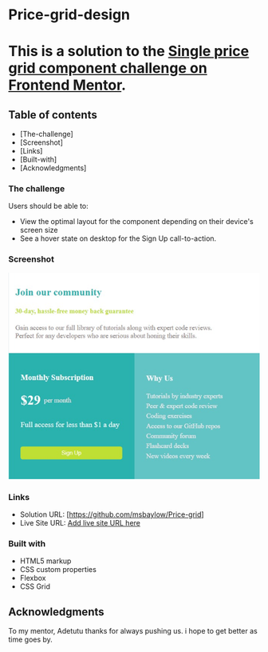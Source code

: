 # Price-grid-design
   # This is a solution to the [Single price grid component challenge on Frontend Mentor](https://www.frontendmentor.io/challenges/single-price-grid-component-5ce41129d0ff452fec5abbbc).

## Table of contents
  - [The-challenge]
  - [Screenshot]
  - [Links]
  - [Built-with]
  - [Acknowledgments]

  ### The challenge
  Users should be able to:
- View the optimal layout for the component depending on their device's screen size
- See a hover state on desktop for the Sign Up call-to-action.

### Screenshot

![](price%20grid%20design.jpeg)

### Links

- Solution URL: [https://github.com/msbaylow/Price-grid]
- Live Site URL: [Add live site URL here]()

### Built with

- HTML5 markup
- CSS custom properties
- Flexbox
- CSS Grid

## Acknowledgments

To my mentor, Adetutu thanks for always pushing us. i hope to get better as time goes by.

